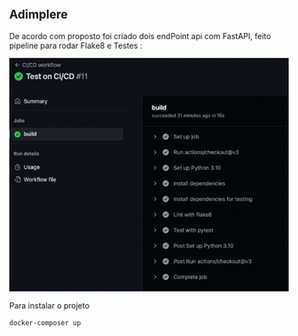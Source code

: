 ## Adimplere

De acordo com proposto foi criado dois endPoint api com FastAPI, feito pipeline para rodar Flake8 e Testes :

![img.png](img.png)

Para instalar o projeto

```bash
docker-composer up
```